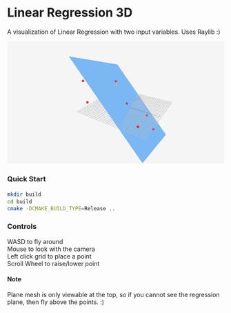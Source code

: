 # Linear Regression 3D
A visualization of Linear Regression with two input variables. Uses Raylib :)

![alt text](./assets/screenshot.png "Title")

### Quick Start
```bash
mkdir build
cd build
cmake -DCMAKE_BUILD_TYPE=Release ..
```

### Controls
WASD to fly around  
Mouse to look with the camera  
Left click grid to place a point  
Scroll Wheel to raise/lower point  

#### Note
Plane mesh is only viewable at the top, so if you cannot see the regression plane, then fly above the points. :)
